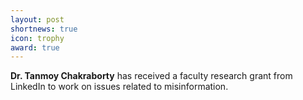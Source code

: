 ```yaml
---
layout: post
shortnews: true
icon: trophy
award: true
---
```


<b>Dr. Tanmoy Chakraborty</b> has received a faculty research grant from LinkedIn to work on issues related to misinformation.
